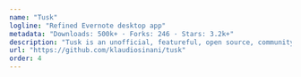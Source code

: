 ```yaml
---
name: "Tusk"
logline: "Refined Evernote desktop app"
metadata: "Downloads: 500k+ · Forks: 246 · Stars: 3.2k+"
description: "Tusk is an unofficial, featureful, open source, community-driven, free Evernote app used by people in more than 140 countries."
url: "https://github.com/klaudiosinani/tusk"
order: 4
---
```

